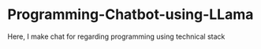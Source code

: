 # Programming-Chatbot-using-LLama
Here, I make chat for regarding programming using technical stack
